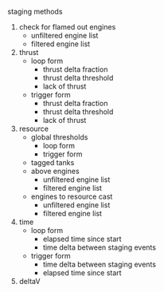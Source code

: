 staging methods

  1. check for flamed out engines
     - unfiltered engine list
     - filtered engine list
  1. thrust
     - loop form
       - thrust delta fraction
       - thrust delta threshold
       - lack of thrust
     - trigger form
       - thrust delta fraction
       - thrust delta threshold
       - lack of thrust
  1. resource
     - global thresholds
       -  loop form
       - trigger form
     - tagged tanks
     - above engines
       - unfiltered engine list
       - filtered engine list
     - engines to resource cast
       - unfiltered engine list
       - filtered engine list
  1. time
     - loop form
       - elapsed time since start
       - time delta between staging events
     - trigger form
       - time delta between staging events
       - elapsed time since start
  1. deltaV